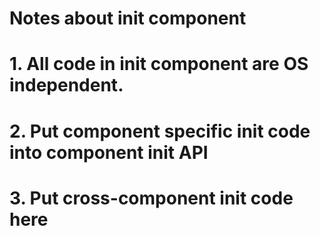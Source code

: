 # Notes about init component
# 1. All code in init component are OS independent.
# 2. Put component specific init code into component init API
# 3. Put cross-component init code here

